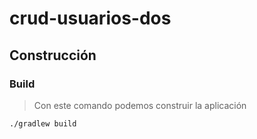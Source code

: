 # crud-usuarios-dos

## Construcción
### Build

> Con este comando podemos construir la aplicación
```
./gradlew build
```
